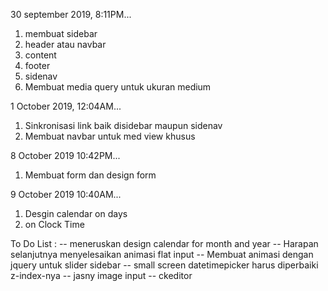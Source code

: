 30 september 2019, 8:11PM...
  1. membuat sidebar
  2. header atau navbar
  3. content
  4. footer
  5. sidenav
  6. Membuat media query untuk ukuran medium

1 October 2019, 12:04AM...
  1. Sinkronisasi link baik disidebar maupun sidenav
  2. Membuat navbar untuk med view khusus

8 October 2019 10:42PM...
  1. Membuat form dan design form

9 October 2019 10:40AM...
  1. Desgin calendar on days
  2. on Clock Time


To Do List :
-- meneruskan design calendar for month and year
-- Harapan selanjutnya menyelesaikan animasi flat input
-- Membuat animasi dengan jquery untuk slider sidebar
-- small screen datetimepicker harus diperbaiki z-index-nya
-- jasny image input
-- ckeditor